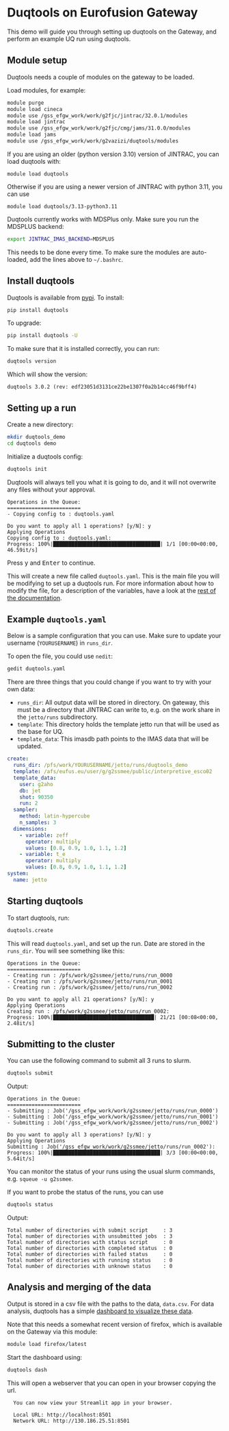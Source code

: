 # Duqtools on Eurofusion Gateway

This demo will guide you through setting up duqtools on the Gateway, and perform an example UQ run using duqtools.

## Module setup

Duqtools needs a couple of modules on the gateway to be loaded.

Load modules, for example:

```bash
module purge
module load cineca
module use /gss_efgw_work/work/g2fjc/jintrac/32.0.1/modules
module load jintrac
module use /gss_efgw_work/work/g2fjc/cmg/jams/31.0.0/modules
module load jams
module use /gss_efgw_work/work/g2vazizi/duqtools/modules
```

If you are using an older (python version 3.10) version of JINTRAC, you can load duqtools with:

```
module load duqtools
```

Otherwise if you are using a newer version of JINTRAC with python 3.11, you can use

```
module load duqtools/3.13-python3.11
```

Duqtools currently works with MDSPlus only. Make sure you run the MDSPLUS backend:

```bash
export JINTRAC_IMAS_BACKEND=MDSPLUS
```

This needs to be done every time. To make sure the modules are auto-loaded, add the lines above to `~/.bashrc`.




## Install duqtools

Duqtools is available from [pypi](https://pypi.org/project/duqtools). To install:

```bash
pip install duqtools
```

To upgrade:

```bash
pip install duqtools -U
```

To make sure that it is installed correctly, you can run:

```bash
duqtools version
```

Which will show the version:

```
duqtools 3.0.2 (rev: edf23051d3131ce22be1307f0a2b14cc46f9bff4)
```

## Setting up a run

Create a new directory:

```bash
mkdir duqtools_demo
cd duqtools demo
```

Initialize a duqtools config:

```bash
duqtools init
```

Duqtools will always tell you what it is going to do, and it will not overwrite any files without your approval.

```
Operations in the Queue:
========================
- Copying config to : duqtools.yaml

Do you want to apply all 1 operations? [y/N]: y
Applying Operations
Copying config to : duqtools.yaml:
Progress: 100%|███████████████████████████████████| 1/1 [00:00<00:00, 46.59it/s]
```

Press <kbd>y</kbd> and <kbd>Enter</kbd> to continue.

This will create a new file called `duqtools.yaml`. This is the main file you will be modifying to set up a duqtools run. For more information about how to modify the file, for a description of the variables, have a look at the [rest of the documentation](./usage.md).

## Example `duqtools.yaml`

Below is a sample configuration that you can use. Make sure to update your username (`YOURUSERNAME`) in `runs_dir`.

To open the file, you could use `nedit`:

```bash
gedit duqtools.yaml
```

There are three things that you could change if you want to try with your own data:

- `runs_dir`: All output data will be stored in directory. On gateway, this must be a directory that JINTRAC can write to, e.g. on the work share in the `jetto/runs` subdirectory.
- `template`: This directory holds the template jetto run that will be used as the base for UQ.
- `template_data`: This imasdb path points to the IMAS data that will be updated.

```yaml
create:
  runs_dir: /pfs/work/YOURUSERNAME/jetto/runs/duqtools_demo
  template: /afs/eufus.eu/user/g/g2ssmee/public/interpretive_esco02
  template_data:
    user: g2aho
    db: jet
    shot: 90350
    run: 2
  sampler:
    method: latin-hypercube
    n_samples: 3
  dimensions:
    - variable: zeff
      operator: multiply
      values: [0.8, 0.9, 1.0, 1.1, 1.2]
    - variable: t_e
      operator: multiply
      values: [0.8, 0.9, 1.0, 1.1, 1.2]
system:
  name: jetto
```

## Starting duqtools

To start duqtools, run:

```bash
duqtools.create
```

This will read `duqtools.yaml`, and set up the run. Date are stored in the `runs_dir`.
You will see something like this:

```
Operations in the Queue:
========================
- Creating run : /pfs/work/g2ssmee/jetto/runs/run_0000
- Creating run : /pfs/work/g2ssmee/jetto/runs/run_0001
- Creating run : /pfs/work/g2ssmee/jetto/runs/run_0002

Do you want to apply all 21 operations? [y/N]: y
Applying Operations
Creating run : /pfs/work/g2ssmee/jetto/runs/run_0002:
Progress: 100%|█████████████████████████████████| 21/21 [00:08<00:00,  2.48it/s]
```

## Submitting to the cluster

You can use the following command to submit all 3 runs to slurm.

```bash
duqtools submit
```

Output:

```
Operations in the Queue:
========================
- Submitting : Job('/gss_efgw_work/work/g2ssmee/jetto/runs/run_0000')
- Submitting : Job('/gss_efgw_work/work/g2ssmee/jetto/runs/run_0001')
- Submitting : Job('/gss_efgw_work/work/g2ssmee/jetto/runs/run_0002')

Do you want to apply all 3 operations? [y/N]: y
Applying Operations
Submitting : Job('/gss_efgw_work/work/g2ssmee/jetto/runs/run_0002'):
Progress: 100%|███████████████████████████████████| 3/3 [00:00<00:00,  5.64it/s]
```

You can monitor the status of your runs using the usual slurm commands, e.g. `squeue -u g2ssmee`.

If you want to probe the status of the runs, you can use

```bash
duqtools status
```

Output:

```
Total number of directories with submit script     : 3
Total number of directories with unsubmitted jobs  : 3
Total number of directories with status script     : 0
Total number of directories with completed status  : 0
Total number of directories with failed status     : 0
Total number of directories with running status    : 0
Total number of directories with unknown status    : 0
```

## Analysis and merging of the data

Output is stored in a csv file with the paths to the data, `data.csv`.
For data analysis, duqtools has a simple [dashboard to visualize these data](./dash.md).

Note that this needs a somewhat recent version of firefox, which is available on the Gateway via this module:

```bash
module load firefox/latest
```

Start the dashboard using:

```bash
duqtools dash
```

This will open a webserver that you can open in your browser copying the url.

```
  You can now view your Streamlit app in your browser.

  Local URL: http://localhost:8501
  Network URL: http://130.186.25.51:8501
```
